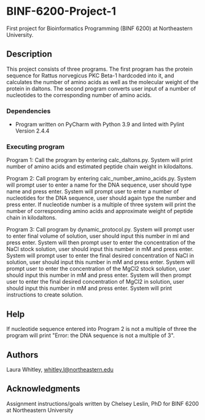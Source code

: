 # BINF-6200-Project-1

First project for Bioinformatics Programming (BINF 6200) at Northeastern University. 

## Description

This project consists of three programs. The first program has the protein sequence for Rattus norvegicus PKC Beta-1 hardcoded into it, and calculates the number of amino acids as well as the molecular weight of the protein in daltons. The second program converts user input of a number of nucleotides to the corresponding number of amino acids.

### Dependencies

* Program written on PyCharm with Python 3.9 and linted with Pylint Version 2.4.4

### Executing program

Program 1: Call the program by entering calc_daltons.py. System will print number of amino acids and estimated peptide chain weight in kilodaltons. 

Program 2: Call program by entering calc_number_amino_acids.py. System will prompt user to enter a name for the DNA sequence, user should type name and press enter. System will prompt user to enter a number of nucleotides for the DNA sequence, user should again type the number and press enter. If nucleotide number is a multiple of three system will print the number of corresponding amino acids and approximate weight of peptide chain in kilodaltons. 

Program 3: Call program by dynamic_protocol.py. System will prompt user to enter final volume of solution, user should input this number in ml and press enter. System will then prompt user to enter the concentration of the NaCl stock solution, user should input this number in mM and press enter. System will prompt user to enter the final desired concentration of NaCl in solution, user should input this number in mM and press enter. System will prompt user to enter the concentration of the MgCl2 stock solution, user should input this number in mM and press enter. System will then prompt user to enter the final desired concentration of MgCl2 in solution, user should input this number in mM and press enter. System will print instructions to create solution.

## Help

If nucleotide sequence entered into Program 2 is not a multiple of three the program will print "Error: the DNA sequence is not a multiple of 3".

## Authors

Laura Whitley, whitley.l@northeastern.edu

## Acknowledgments

Assignment instructions/goals written by Chelsey Leslin, PhD for BINF 6200 at Northeastern University
